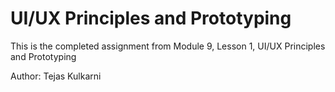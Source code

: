 # UI/UX Principles and Prototyping
This is the completed assignment from Module 9, Lesson 1, UI/UX Principles and Prototyping

Author: Tejas Kulkarni
